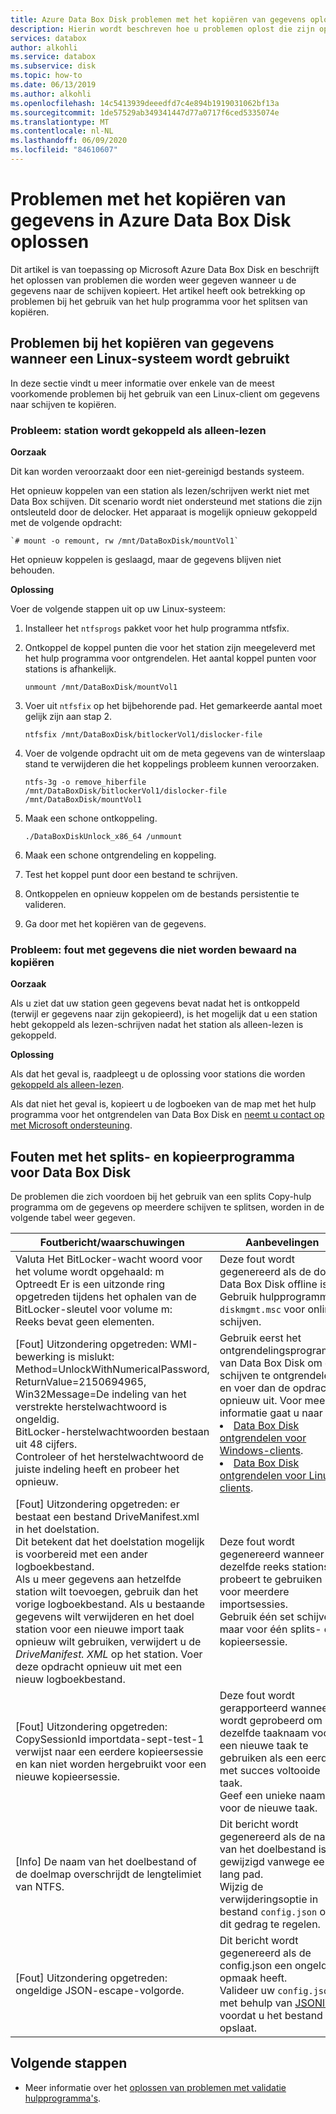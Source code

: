 ```yaml
---
title: Azure Data Box Disk problemen met het kopiëren van gegevens oplossen | Microsoft Docs
description: Hierin wordt beschreven hoe u problemen oplost die zijn opgetreden tijdens het kopiëren van gegevens in Azure Data Box Disk het gebruik van Logboeken.
services: databox
author: alkohli
ms.service: databox
ms.subservice: disk
ms.topic: how-to
ms.date: 06/13/2019
ms.author: alkohli
ms.openlocfilehash: 14c5413939deeedfd7c4e894b1919031062bf13a
ms.sourcegitcommit: 1de57529ab349341447d77a0717f6ced5335074e
ms.translationtype: MT
ms.contentlocale: nl-NL
ms.lasthandoff: 06/09/2020
ms.locfileid: "84610607"
---
```

# <a name="troubleshoot-data-copy-issues-in-azure-data-box-disk"></a>Problemen met het kopiëren van gegevens in Azure Data Box Disk oplossen

Dit artikel is van toepassing op Microsoft Azure Data Box Disk en beschrijft het oplossen van problemen die worden weer gegeven wanneer u de gegevens naar de schijven kopieert. Het artikel heeft ook betrekking op problemen bij het gebruik van het hulp programma voor het splitsen van kopiëren.


## <a name="data-copy-issues-when-using-a-linux-system"></a>Problemen bij het kopiëren van gegevens wanneer een Linux-systeem wordt gebruikt

In deze sectie vindt u meer informatie over enkele van de meest voorkomende problemen bij het gebruik van een Linux-client om gegevens naar schijven te kopiëren.

### <a name="issue-drive-getting-mounted-as-read-only"></a>Probleem: station wordt gekoppeld als alleen-lezen
 
**Oorzaak** 

Dit kan worden veroorzaakt door een niet-gereinigd bestands systeem.

Het opnieuw koppelen van een station als lezen/schrijven werkt niet met Data Box schijven. Dit scenario wordt niet ondersteund met stations die zijn ontsleuteld door de delocker. Het apparaat is mogelijk opnieuw gekoppeld met de volgende opdracht:

    `# mount -o remount, rw /mnt/DataBoxDisk/mountVol1`

Het opnieuw koppelen is geslaagd, maar de gegevens blijven niet behouden.

**Oplossing**

Voer de volgende stappen uit op uw Linux-systeem:

1. Installeer het `ntfsprogs` pakket voor het hulp programma ntfsfix.
2. Ontkoppel de koppel punten die voor het station zijn meegeleverd met het hulp programma voor ontgrendelen. Het aantal koppel punten voor stations is afhankelijk.

    ```
    unmount /mnt/DataBoxDisk/mountVol1
    ```

3. Voer uit `ntfsfix` op het bijbehorende pad. Het gemarkeerde aantal moet gelijk zijn aan stap 2.

    ```
    ntfsfix /mnt/DataBoxDisk/bitlockerVol1/dislocker-file
    ```

4. Voer de volgende opdracht uit om de meta gegevens van de winterslaap stand te verwijderen die het koppelings probleem kunnen veroorzaken.

    ```
    ntfs-3g -o remove_hiberfile /mnt/DataBoxDisk/bitlockerVol1/dislocker-file /mnt/DataBoxDisk/mountVol1
    ```

5. Maak een schone ontkoppeling.

    ```
    ./DataBoxDiskUnlock_x86_64 /unmount
    ```

6. Maak een schone ontgrendeling en koppeling.
7. Test het koppel punt door een bestand te schrijven.
8. Ontkoppelen en opnieuw koppelen om de bestands persistentie te valideren.
9. Ga door met het kopiëren van de gegevens.
 
### <a name="issue-error-with-data-not-persisting-after-copy"></a>Probleem: fout met gegevens die niet worden bewaard na kopiëren
 
**Oorzaak** 

Als u ziet dat uw station geen gegevens bevat nadat het is ontkoppeld (terwijl er gegevens naar zijn gekopieerd), is het mogelijk dat u een station hebt gekoppeld als lezen-schrijven nadat het station als alleen-lezen is gekoppeld.

**Oplossing**
 
Als dat het geval is, raadpleegt u de oplossing voor stations die worden [gekoppeld als alleen-lezen](#issue-drive-getting-mounted-as-read-only).

Als dat niet het geval is, kopieert u de logboeken van de map met het hulp programma voor het ontgrendelen van Data Box Disk en [neemt u contact op met Microsoft ondersteuning](data-box-disk-contact-microsoft-support.md).


## <a name="data-box-disk-split-copy-tool-errors"></a>Fouten met het splits- en kopieerprogramma voor Data Box Disk

De problemen die zich voordoen bij het gebruik van een splits Copy-hulp programma om de gegevens op meerdere schijven te splitsen, worden in de volgende tabel weer gegeven.

|Foutbericht/waarschuwingen |Aanbevelingen |
|---------|---------|
|Valuta Het BitLocker-wacht woord voor het volume wordt opgehaald: m <br>Optreedt Er is een uitzonde ring opgetreden tijdens het ophalen van de BitLocker-sleutel voor volume m:<br> Reeks bevat geen elementen.|Deze fout wordt gegenereerd als de doel-Data Box Disk offline is. <br> Gebruik hulpprogramma `diskmgmt.msc` voor online schijven.|
|[Fout] Uitzondering opgetreden: WMI-bewerking is mislukt:<br> Method=UnlockWithNumericalPassword, ReturnValue=2150694965, <br>Win32Message=De indeling van het verstrekte herstelwachtwoord is ongeldig. <br>BitLocker-herstelwachtwoorden bestaan uit 48 cijfers. <br>Controleer of het herstelwachtwoord de juiste indeling heeft en probeer het opnieuw.|Gebruik eerst het ontgrendelingsprogramma van Data Box Disk om de schijven te ontgrendelen en voer dan de opdracht opnieuw uit. Voor meer informatie gaat u naar <li> [Data Box Disk ontgrendelen voor Windows-clients](data-box-disk-deploy-set-up.md#unlock-disks-on-windows-client). </li><li> [Data Box Disk ontgrendelen voor Linux-clients](data-box-disk-deploy-set-up.md#unlock-disks-on-linux-client). </li>|
|[Fout] Uitzondering opgetreden: er bestaat een bestand DriveManifest.xml in het doelstation. <br> Dit betekent dat het doelstation mogelijk is voorbereid met een ander logboekbestand. <br>Als u meer gegevens aan hetzelfde station wilt toevoegen, gebruik dan het vorige logboekbestand. Als u bestaande gegevens wilt verwijderen en het doel station voor een nieuwe import taak opnieuw wilt gebruiken, verwijdert u de *DriveManifest. XML* op het station. Voer deze opdracht opnieuw uit met een nieuw logboekbestand.| Deze fout wordt gegenereerd wanneer u dezelfde reeks stations probeert te gebruiken voor meerdere importsessies. <br> Gebruik één set schijven maar voor één splits- en kopieersessie.|
|[Fout] Uitzondering opgetreden: CopySessionId importdata-sept-test-1 verwijst naar een eerdere kopieersessie en kan niet worden hergebruikt voor een nieuwe kopieersessie.|Deze fout wordt gerapporteerd wanneer wordt geprobeerd om dezelfde taaknaam voor een nieuwe taak te gebruiken als een eerder met succes voltooide taak.<br> Geef een unieke naam op voor de nieuwe taak.|
|[Info] De naam van het doelbestand of de doelmap overschrijdt de lengtelimiet van NTFS. |Dit bericht wordt gegenereerd als de naam van het doelbestand is gewijzigd vanwege een lang pad.<br> Wijzig de verwijderingsoptie in bestand `config.json` om dit gedrag te regelen.|
|[Fout] Uitzondering opgetreden: ongeldige JSON-escape-volgorde. |Dit bericht wordt gegenereerd als de config.json een ongeldige opmaak heeft. <br> Valideer uw `config.json` met behulp van [JSONlint](https://jsonlint.com/) voordat u het bestand opslaat.|


## <a name="next-steps"></a>Volgende stappen

- Meer informatie over het [oplossen van problemen met validatie hulpprogramma's](data-box-disk-troubleshoot.md).
